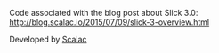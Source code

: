 Code associated with the blog post about Slick 3.0: http://blog.scalac.io/2015/07/09/slick-3-overview.html

Developed by [Scalac](https://scalac.io/?utm_source=scalac_github&utm_campaign=scalac1&utm_medium=web)
